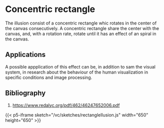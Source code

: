# Concentric rectangle

The illusion consist of a concentric rectangle whic rotates in the center of the canvas
consecutively. A concentric rectangle share the center with the canvas, and, with a rotation rate, rotate until it has an effect of an spiral in the canvas.

## Applications
A possible appplication of this effect can be, in addition to sam the visual system, in research about the behaviour of the human visualization in specific conditions and image processing.

## Bibliography
1. https://www.redalyc.org/pdf/462/46247652006.pdf

{{< p5-iframe sketch="/vc/sketches/rectangleIlusion.js" width="650" height="650" >}}